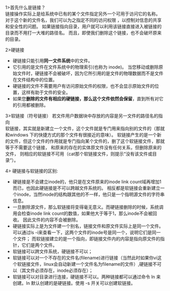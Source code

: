 1>首先什么是链接？    
链接操作实际上是给系统中已有的某个文件指定另外一个可用于访问它的名称。
对于这个新的文件名，我们可以为之指定不同的访问权限 ，以控制对信息的共享和安全性的问题。
如果链接指向目录，用户就可以利用该链接直接进入被链接的目录而不用打一大堆的路径名。
而且，即使我们删除这个链接，也不会破坏原来的目录。   
 
2>硬链接      
* 硬链接只能引用**同一文件系统**中的文件。
* 它引用的是文件在文件系统中的物理索引(也称为 inode)。
当您移动或删除原始文件时，硬链接不会被破坏，因为它所引用的是文件的物理数据而不是文件在文件结构中的位置。
* 硬链接的文件不需要用户有访问原始文件的权限，也不会显示原始文件的位置，这样有助于文件的安全。
* 如果您**删除的文件有相应的硬链接，那么这个文件依然会保留**，直到所有对它的引用都被删除。    

3>软链接（符号链接） 若文件用户数据块中存放的内容是另一文件的路径名的指向     
软链接，其实就是新建立一个文件，这个文件就是专门用来指向别的文件的（那就和windows 下的快捷方式的那个文件有很接近的意味）。
软链接产生的是一个新的文件，但这个文件的作用就是专门指向某个文件的，删了这个软链接文件，那就等于不需要这个链接，
和原来的存在的实体原文件没有任何关系，但删除原来的文件，
则相应的软链接不可用（cat那个软链接文件，则提示“没有该文件或目录“）。 

4> 硬链接与软链接的区别:      
* 硬链接是不会建立inode的，他只是在文件原来的inode link count域再增加1而已，也因此硬链接是不可以跨越文件系统的。
相反都是软链接会重新建立一个inode，当然inode的结构跟其他的不一样，他只是一个指明源文件的字符串信息。
* 一旦删除源文件，那么软链接将变得毫无意义。而硬链接删除的时候，系统调用会检查inode link count的数值，如果他大于等于1，那么inode不会被回收。
因此文件的内容不会被删除。
* 硬链接实际上是为文件建一个别名，链接文件和原文件实际上是同一个文件。
可以通过ls -i来查看一下，这两个文件的inode号是同一个，说明它们是同一个文件；
而软链接建立的是一个指向，即链接文件内的内容是指向原文件的指针，它们是两个文件。
* 软链接可以跨文件系统，硬链接不可以；
* 软链接可以对一个不存在的文件名(filename)进行链接（当然此时如果你vi这个软链接文件，linux会自动新建一个文件名为filename的文件）,硬链接不可以（其文件必须存在，inode必须存在）；
* 软链接可以对目录进行连接，硬链接不可以。两种链接都可以通过命令 ln 来创建。ln 默认创建的是硬链接。使用 -s 开关可以创建软链接。